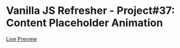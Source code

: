 # Vanilla JS Refresher - Project#37: Content Placeholder Animation
[Live Preview](https://valyndsilva.github.io/vanillajs-pokemon-api-info-cards/)
